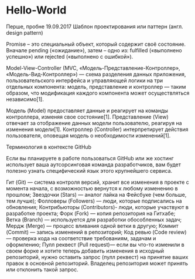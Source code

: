 # Hello-World
Перше, пробне
19.09.2017
Шаблон проектирования или паттерн (англ. design pattern)

Promise – это специальный объект, который содержит своё состояние. 
Вначале pending («ожидание»), затем – одно из: 
fulfilled («выполнено успешно») 
или rejected («выполнено с ошибкой»).

Model-View-Controller (MVC, «Модель-Представление-Контроллер», «Модель-Вид-Контроллер») — 
схема разделения данных приложения, пользовательского интерфейса и управляющей логики 
на три отдельных компонента: модель, представление и контроллер — таким образом, 
что модификация каждого компонента может осуществляться независимо[1].

Модель (Model) предоставляет данные и реагирует на команды контроллера, изменяя свое состояние[1].
Представление (View) отвечает за отображение данных модели пользователю, реагируя на изменения модели[1].
Контроллер (Controller) интерпретирует действия пользователя, оповещая модель о необходимости изменений[1].

Терминология в контексте GitHub

Если вы планируете в работе пользоваться GitHub или же хостинг использует ваша аутсорсинговая команда 
разработчиков, вам будет полезно узнать специфический язык этого крупнейшего сервиса.

Гит (Git) — система контроля версий, хранит все изменения в проекте с момента начала, с возможностью 
вернутся к любому изменению в прошлом;
Звездочки (Stars) — аналог лайка на Фейсбуке (чем больше, тем лучше);
Фолловеры (Followers) — люди, которые подписались на обновления;
Контрибьюторы (Contributors)- люди, которые участвуют в разработке проекта;
Форк (Fork) — копия репозитория на Гитхабе;
Ветка (Branch) — используется для разработки обособленных задач;
Мердж (Merge) — процесс вливания одной ветки в другую;
Коммит (Commit) — запись изменений в репозиторий;
Код ревью (Code review) — проверка кода на соответствие требованиям, задачам и оформлению;
Пулл реквест (Pull request)— если вы что-то изменили в своем форке и хотите теперь добавить изменения в 
исходный репозиторий, нужно оставить запрос (пулл реквест) на принятие ваших правок в основной 
репозиторий. Владелец репозитория может принять или отклонить такой запрос.
